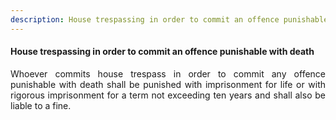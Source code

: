 ```yaml
---
description: House trespassing in order to commit an offence punishable with death
---
```


#### House trespassing in order to commit an offence punishable with death
<div style="text-align: justify">

Whoever commits house trespass in order to commit any offence punishable with death shall be punished with imprisonment for life or with rigorous imprisonment for a term not exceeding ten years and shall also be liable to a fine.

</div>
